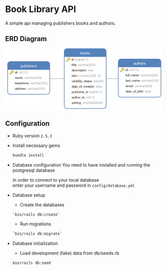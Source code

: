 # Book Library API

A simple api managing publishers books and authors.

## ERD Diagram  
![Database ERD](/db/ERD.png?raw=true "Database ERD")  

## Configuration
* Ruby version  `2.5.3`  

* Install necessary gems
    ```bash
    bundle install
    ```


* Database configuration
    You need to have installed and running the postgresql database  

    In order to connect to your local database  
    enter your username and password in `config/database.yml`

* Database setup
    * Create the databases
    ```bash
    `bin/rails db:create`  
    ```
    
    * Run migrations
    ```bash
    `bin/rails db:migrate`  
    ```

* Database initialization
    * Load development (fake) data from db/seeds.rb
    
    ```bash
    bin/rails db:seed
    ```

